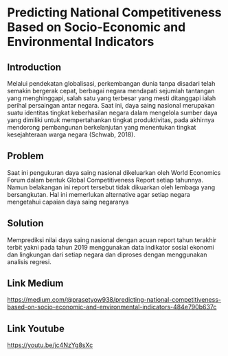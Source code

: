 # Predicting National Competitiveness Based on Socio-Economic and Environmental Indicators

## Introduction
Melalui pendekatan globalisasi, perkembangan dunia tanpa disadari telah semakin bergerak cepat, berbagai negara mendapati sejumlah tantangan yang menghinggapi, salah satu yang terbesar yang mesti ditanggapi ialah perihal persaingan antar negara.
Saat ini, daya saing nasional merupakan suatu identitas tingkat keberhasilan negara dalam mengelola sumber daya yang dimiliki untuk mempertahankan tingkat produktivitas, pada akhirnya mendorong pembangunan berkelanjutan yang menentukan tingkat kesejahteraan warga negara (Schwab, 2018).

## Problem
Saat ini pengukuran daya saing nasional dikeluarkan oleh World Economics Forum dalam bentuk Global Competitiveness Report setiap tahunnya. Namun belakangan ini report tersebut tidak dikuarkan oleh lembaga yang bersangkutan. Hal ini memerlukan alternative agar setiap negara mengetahui capaian daya saing negaranya

## Solution
Memprediksi nilai daya saing nasional dengan acuan report tahun terakhir terbit yakni pada tahun 2019 menggunakan data indikator sosial ekonomi dan lingkungan dari setiap negara dan diproses dengan menggunakan analisis regresi.

## Link Medium
https://medium.com/@prasetyow938/predicting-national-competitiveness-based-on-socio-economic-and-environmental-indicators-484e790b637c

## Link Youtube
https://youtu.be/jc4NzYg8sXc